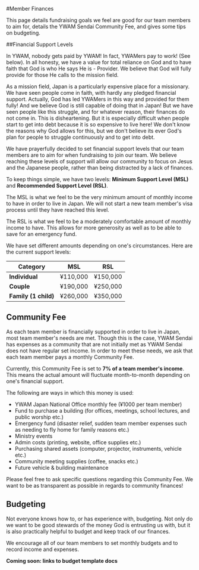 #Member Finances

This page details fundraising goals we feel are good for our team members to aim for, details the YWAM Sendai Community Fee, and gives some tips on budgeting.

##Financial Support Levels

In YWAM, nobody gets paid by YWAM! In fact, YWAMers pay to work! (See below). In all honesty, we have a value for total reliance on God and to have faith that God is who He says He is - Provider. We believe that God will fully provide for those He calls to the mission field.

As a mission field, Japan is a particularly expensive place for a missionary. We have seen people come in faith, with hardly any pledged financial support. Actually, God has led YWAMers in this way and provided for them fully! And we believe God is still capable of doing that in Japan! But we have seen people like this struggle, and for whatever reason, their finances do not come in. This is disheartening. But it is especially difficult when people start to get into debt because it is so expensive to live here! We don't know the reasons why God allows for this, but we don't believe its ever God's plan for people to struggle continuously and to get into debt.

We have prayerfully decided to set financial support levels that our team members are to aim for when fundraising to join our team. We believe reaching these levels of support will allow our community to focus on Jesus and the Japanese people, rather than being distracted by a lack of finances.

To keep things simple, we have two levels: **Minimum Support Level (MSL)** and **Recommended Support Level (RSL)**.

The MSL is what we feel to be the very minimum amount of monthly income to have in order to live in Japan. We will not start a new team member's visa process until they have reached this level.

The RSL is what we feel to be a moderately comfortable amount of monthly income to have. This allows for more generosity as well as to be able to save for an emergency fund.

We have set different amounts depending on one's circumstances. Here are the current support levels:

Category | MSL | RSL
--------- | --------- | ---------
**Individual** | ¥110,000 | ¥150,000
**Couple** | ¥190,000 | ¥250,000
**Family (1 child)** | ¥260,000 | ¥350,000

## Community Fee

As each team member is financially supported in order to live in Japan, most team member's needs are met. Though this is the case, YWAM Sendai has expenses as a community that are not initially met as YWAM Sendai does not have regular set income. In order to meet these needs, we ask that each team member pays a monthly Community Fee.

Currently, this Community Fee is set to **7% of a team member's income**. This means the actual amount will fluctuate month-to-month depending on one's financial support.

The following are ways in which this money is used:

* YWAM Japan National Office monthly fee (¥1000 per team member)
* Fund to purchase a building (for offices, meetings, school lectures, and public worship etc.)
* Emergency fund (disaster relief, sudden team member expenses such as needing to fly home for family reasons etc.)
* Ministry events
* Admin costs (printing, website, office supplies etc.)
* Purchasing shared assets (computer, projector, instruments, vehicle etc.)
* Community meeting supplies (coffee, snacks etc.)
* Future vehicle & building maintenance

Please feel free to ask specific questions regarding this Community Fee. We want to be as transparent as possible in regards to community finances!

## Budgeting

Not everyone knows how to, or has experience with, budgeting. Not only do we want to be good stewards of the money God is entrusting us with, but it is also practically helpful to budget and keep track of our finances.

We encourage all of our team members to set monthly budgets and to record income and expenses.

**Coming soon: links to budget template docs**